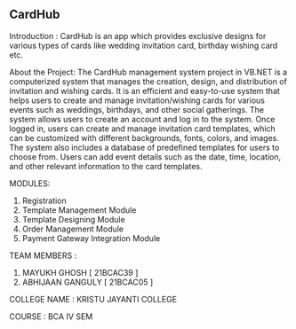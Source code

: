 
CardHub 
------------------------------

Introduction :
CardHub is an app which provides exclusive designs for various types of cards like wedding invitation card, birthday wishing card etc.

About the Project:
The  CardHub management system project in VB.NET is a computerized system that manages the creation, design, and distribution of invitation and wishing cards. It is an efficient and easy-to-use system that helps users to create and manage invitation/wishing cards for various events such as weddings, birthdays, and other social gatherings.
The system allows users to create an account and log in to the system. Once logged in, users can create and manage invitation card templates, which can be customized with different backgrounds, fonts, colors, and images. The system also includes a database of predefined templates for users to choose from.
Users can add event details such as the date, time, location, and other relevant information to the card templates.


MODULES:
1.	Registration
2.  Template Management Module
3.  Template Designing Module
4.  Order Management Module
5.  Payment Gateway Integration Module


TEAM MEMBERS : 

  1.  MAYUKH GHOSH [ 21BCAC39 ]
  2.  ABHIJAAN GANGULY [ 21BCAC05 ]

COLLEGE NAME : KRISTU JAYANTI COLLEGE

COURSE : BCA IV SEM
